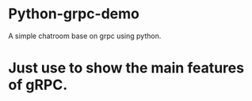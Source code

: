 # Python-grpc-demo
A simple chatroom base on grpc using python.

# Just use to show the main features of gRPC.
